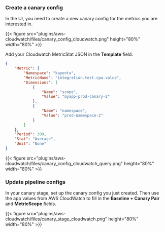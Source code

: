 
### Create a canary config

In the UI, you need to create a new canary config for the metrics you are interested in.

{{< figure src="plugins/aws-cloudwatch/files/canary_config_cloudwatch.png"  height="80%" width="80%" >}}

Add your Cloudwatch MetricStat JSON in the **Template** field.

```json
{
    "Metric": {
        "Namespace": "kayenta",
        "MetricName": "integration.test.cpu.value",
        "Dimensions": [
            {
                "Name": "scope",
                "Value": "myapp-prod-canary-2"
            },
            {
                "Name": "namespace",
                "Value": "prod-namespace-2"
            }
        ]
    },
    "Period": 300,
    "Stat": "Average",
    "Unit": "None"
}
```

{{< figure src="plugins/aws-cloudwatch/files/canary_config_cloudwatch_query.png" height="80%" width="80%" >}}

### Update pipeline configs

In your canary stage, set up the canary config you just created. Then use the app values from AWS CloudWatch to fill in the **Baseline + Canary Pair** and **MetricScope** fields.

{{< figure src="plugins/aws-cloudwatch/files/canary_stage_cloudwatch.png"  height="80%" width="80%" >}}